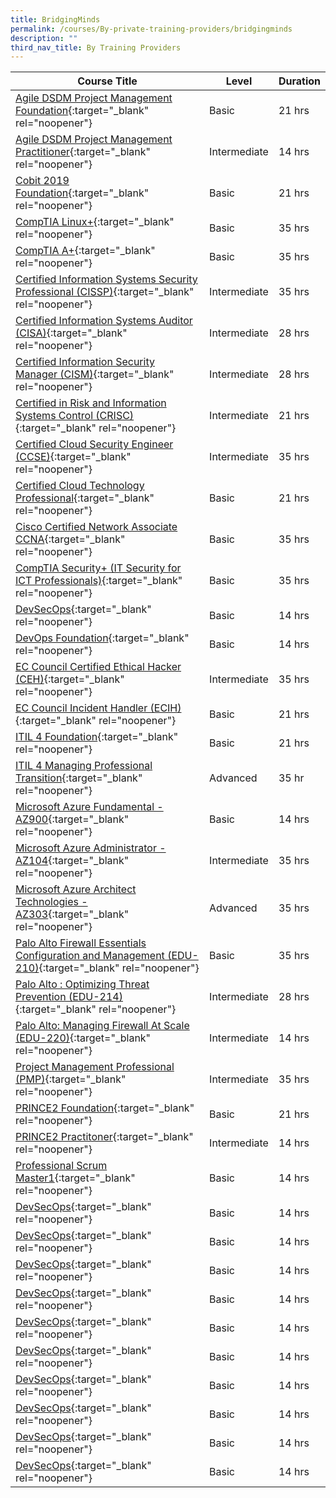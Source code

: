 ```yaml
---
title: BridgingMinds
permalink: /courses/By-private-training-providers/bridgingminds
description: ""
third_nav_title: By Training Providers
---
```

|Course Title  | Level | Duration |
| - | - | - | 
|[Agile DSDM Project Management Foundation](https://www.bridgingminds.net/dsdm-agile-foundation){:target="_blank" rel="noopener"} |Basic|21 hrs |
|[Agile DSDM Project Management Practitioner](https://www.bridgingminds.net/dsdm-agile-practitioner){:target="_blank" rel="noopener"} |Intermediate|14 hrs |
|[Cobit 2019 Foundation](https://www.bridgingminds.net/cobit2019-foundation-course){:target="_blank" rel="noopener"} |Basic|21 hrs |
|[CompTIA Linux+](https://www.bridgingminds.net/comptia-linux){:target="_blank" rel="noopener"} |Basic|35 hrs |
|[CompTIA A+](https://www.bridgingminds.net/comptia-a){:target="_blank" rel="noopener"} |Basic|35 hrs |
|[Certified Information Systems Security Professional (CISSP)](https://www.bridgingminds.net/certified-information-systems-security-professional/){:target="_blank" rel="noopener"} |Intermediate|35 hrs |
|[Certified Information Systems Auditor (CISA)](https://www.bridgingminds.net/certified-information-systems-auditor/){:target="_blank" rel="noopener"} |Intermediate|28 hrs |
|[Certified Information Security Manager (CISM)](https://www.bridgingminds.net/certified-information-security-manager/){:target="_blank" rel="noopener"} |Intermediate|28 hrs |
|[Certified in Risk and Information Systems Control (CRISC)](https://www.bridgingminds.net/certified-in-risk-and-information-system-control){:target="_blank" rel="noopener"} |Intermediate|21 hrs |
|[Certified Cloud Security Engineer (CCSE)](https://www.bridgingminds.net/k_course/certified-cloud-security-engineer-ec-councilccse/){:target="_blank" rel="noopener"} |Intermediate|35 hrs |
|[Certified Cloud Technology Professional](https://www.bridgingminds.net/cloud-technology){:target="_blank" rel="noopener"} |Basic|21 hrs |
|[Cisco Certified Network Associate CCNA](https://www.bridgingminds.net/cisco-certified-network-associate-accelerated-ccnax){:target="_blank" rel="noopener"} |Basic|35 hrs |
|[CompTIA Security+ (IT Security for ICT Professionals)](https://www.bridgingminds.net/comptia-security){:target="_blank" rel="noopener"} |Basic|35 hrs |
|[DevSecOps](https://www.bridgingminds.net/DevSecOps){:target="_blank" rel="noopener"} |Basic|14 hrs |
|[DevOps Foundation](https://www.bridgingminds.net/DevOps-Foundation){:target="_blank" rel="noopener"} |Basic|14 hrs |
|[EC Council Certified Ethical Hacker (CEH)](https://www.bridgingminds.net/certified-ethical-hacker-ceh){:target="_blank" rel="noopener"} |Intermediate|35 hrs |
|[EC Council Incident Handler (ECIH)](https://www.bridgingminds.net/incident-handler-ecih){:target="_blank" rel="noopener"} |Basic|21 hrs |
|[ITIL 4 Foundation](https://www.bridgingminds.net/itil-4-foundation#1512458782902-095d8540-4705){:target="_blank" rel="noopener"} |Basic|21 hrs |
|[ITIL 4 Managing Professional Transition](https://www.bridgingminds.net/iitl-mamaging-professional-transition#1512458782867-caab09fb-03b1){:target="_blank" rel="noopener"} |Advanced|35 hr
|[Microsoft Azure Fundamental - AZ900](https://www.bridgingminds.net/az900){:target="_blank" rel="noopener"} |Basic|14 hrs |
|[Microsoft Azure Administrator - AZ104](https://www.bridgingminds.net/az103){:target="_blank" rel="noopener"} |Intermediate|35 hrs |
|[Microsoft Azure Architect Technologies - AZ303](https://www.bridgingminds.net/az300){:target="_blank" rel="noopener"} |Advanced|35 hrs |s |
|[Palo Alto Firewall Essentials Configuration and Management (EDU-210)](https://www.bridgingminds.net/edu-210/){:target="_blank" rel="noopener"} |Basic|35 hrs |
|[Palo Alto : Optimizing Threat Prevention (EDU-214)](https://www.bridgingminds.net/paloalto-214){:target="_blank" rel="noopener"} |Intermediate|28 hrs |
|[Palo Alto: Managing Firewall At Scale (EDU-220)](https://www.bridgingminds.net/paloalto-220/){:target="_blank" rel="noopener"} |Intermediate|14 hrs |
|[Project Management Professional (PMP)](https://www.bridgingminds.net/pmi_pmp/){:target="_blank" rel="noopener"} |Intermediate|35 hrs |
|[PRINCE2 Foundation](https://www.bridgingminds.net/prince2-foundation/){:target="_blank" rel="noopener"} |Basic|21 hrs |
|[PRINCE2 Practitoner](https://www.bridgingminds.net/bm-prince2-practitioner-outline/){:target="_blank" rel="noopener"} |Intermediate|14 hrs |
|[Professional Scrum Master1](https://www.bridgingminds.net/professional-scrum-master-psm){:target="_blank" rel="noopener"} |Basic|14 hrs |
|[DevSecOps](https://www.bridgingminds.net/DevSecOps){:target="_blank" rel="noopener"} |Basic|14 hrs |
|[DevSecOps](https://www.bridgingminds.net/DevSecOps){:target="_blank" rel="noopener"} |Basic|14 hrs |
|[DevSecOps](https://www.bridgingminds.net/DevSecOps){:target="_blank" rel="noopener"} |Basic|14 hrs |
|[DevSecOps](https://www.bridgingminds.net/DevSecOps){:target="_blank" rel="noopener"} |Basic|14 hrs |
|[DevSecOps](https://www.bridgingminds.net/DevSecOps){:target="_blank" rel="noopener"} |Basic|14 hrs |
|[DevSecOps](https://www.bridgingminds.net/DevSecOps){:target="_blank" rel="noopener"} |Basic|14 hrs |
|[DevSecOps](https://www.bridgingminds.net/DevSecOps){:target="_blank" rel="noopener"} |Basic|14 hrs |
|[DevSecOps](https://www.bridgingminds.net/DevSecOps){:target="_blank" rel="noopener"} |Basic|14 hrs |
|[DevSecOps](https://www.bridgingminds.net/DevSecOps){:target="_blank" rel="noopener"} |Basic|14 hrs |
|[DevSecOps](https://www.bridgingminds.net/DevSecOps){:target="_blank" rel="noopener"} |Basic|14 hrs |